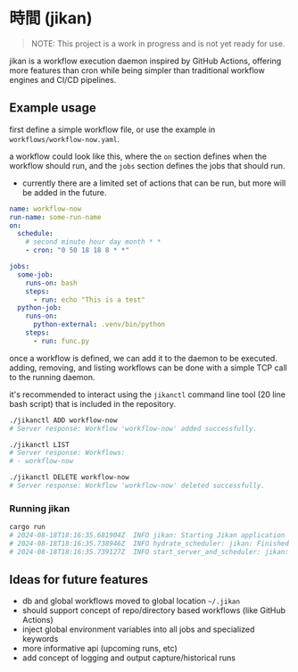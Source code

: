 # 時間 (jikan)

> NOTE: This project is a work in progress and is not yet ready for use.

jikan is a workflow execution daemon inspired by GitHub Actions, offering more features than cron while being simpler than traditional workflow engines and CI/CD pipelines.


## Example usage

first define a simple workflow file, or use the example in `workflows/workflow-now.yaml`.

a workflow could look like this, where the `on` section defines when the workflow should run, and the `jobs` section defines the jobs that should run.

- currently there are a limited set of actions that can be run, but more will be added in the future.

```yaml
name: workflow-now
run-name: some-run-name
on:
  schedule:
    # second minute hour day month * *
    - cron: "0 50 18 18 8 * *"

jobs:
  some-job:
    runs-on: bash
    steps:
      - run: echo "This is a test"
  python-job:
    runs-on:
      python-external: .venv/bin/python
    steps:
      - run: func.py
```

once a workflow is defined, we can add it to the daemon to be executed. adding, removing, and listing workflows can be done with a simple TCP call to the running daemon.

it's recommended to interact using the `jikanctl` command line tool (20 line bash script) that is included in the repository.

```bash
./jikanctl ADD workflow-now
# Server response: Workflow 'workflow-now' added successfully.

./jikanctl LIST
# Server response: Workflows:
# - workflow-now

./jikanctl DELETE workflow-now
# Server response: Workflow 'workflow-now' deleted successfully.
```

### Running jikan

```bash
cargo run
# 2024-08-18T18:16:35.681904Z  INFO jikan: Starting Jikan application
# 2024-08-18T18:16:35.738946Z  INFO hydrate_scheduler: jikan: Finished hydrating scheduler hydrated_jobs=0
# 2024-08-18T18:16:35.739127Z  INFO start_server_and_scheduler: jikan: Server listening on port 8080
```

## Ideas for future features

- db and global workflows moved to global location `~/.jikan`
- should support concept of repo/directory based workflows (like GitHub Actions)
- inject global environment variables into all jobs and specialized keywords
- more informative api (upcoming runs, etc)
- add concept of logging and output capture/historical runs
